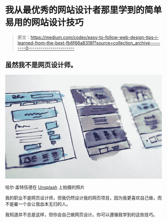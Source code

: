 # 我从最优秀的网站设计者那里学到的简单易用的网站设计技巧

> 原文：<https://medium.com/codex/easy-to-follow-web-design-tips-i-learned-from-the-best-fb6f66a8318f?source=collection_archive---------0----------------------->

## 虽然我不是网页设计师。

![](img/e6397c5ef3e4796e6cdbee68a64e891f.png)

哈尔·盖特伍德在 [Unsplash](https://unsplash.com?utm_source=medium&utm_medium=referral) 上拍摄的照片

我的职业不是网页设计师，但我仍然设计我的网页项目，因为我更喜欢自己做，而不是雇一个会让我血本无归的人。

我知道并不总是这样，但你会自己做网页设计。你可以遵循我学到的这些技巧。